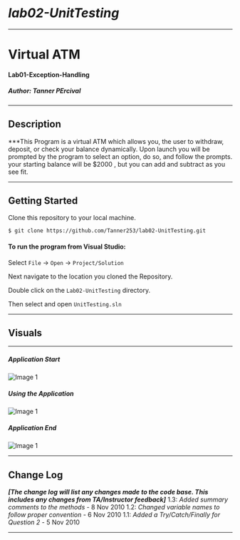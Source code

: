 

# ***lab02-UnitTesting***
------------------------------

# Virtual ATM
#### Lab01-Exception-Handling
##### *Author: Tanner PErcival*

------------------------------

## Description
***This Program is a virtual ATM which allows you, the user to withdraw, deposit, or check your balance dynamically. 
Upon launch you will be prompted by the program to select an option, do so, and follow the prompts.
your starting balance will be $2000 , but you can add and subtract as you see fit.

------------------------------

## Getting Started
Clone this repository to your local machine.
```
$ git clone https://github.com/Tanner253/lab02-UnitTesting.git
```
#### To run the program from Visual Studio:
Select ```File``` -> ```Open``` -> ```Project/Solution```

Next navigate to the location you cloned the Repository.

Double click on the ```Lab02-UnitTesting``` directory.

Then select and open ```UnitTesting.sln```

------------------------------

## Visuals
******

##### Application Start
![Image 1](https://via.placeholder.com/750x500)
##### Using the Application
![Image 1](https://via.placeholder.com/750x500)
##### Application End
![Image 1](https://via.placeholder.com/750x500)

------------------------------

## Change Log
***[The change log will list any changes made to the code base. This includes any changes from TA/Instructor feedback]***
1.3: *Added summary comments to the methods* - 8 Nov 2010
1.2: *Changed variable names to follow proper convention* - 6 Nov 2010
1.1: *Added a Try/Catch/Finally for Question 2* - 5 Nov 2010


------------------------------

